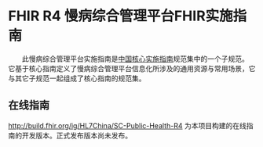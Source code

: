 # FHIR R4 慢病综合管理平台FHIR实施指南

&emsp;&emsp;此慢病综合管理平台实施指南是[中国核心实施指南](http://build.fhir.org/ig/HL7China/CN-CORE-R4/)规范集中的一个子规范。
它基于核心指南定义了慢病综合管理平台信息化所涉及的通用资源与常用场景，它与其它子规范一起组成了核心指南的规范集。

## 在线指南

http://build.fhir.org/ig/HL7China/SC-Public-Health-R4 为本项目构建的在线指南的开发版本。正式发布版本尚未发布。
